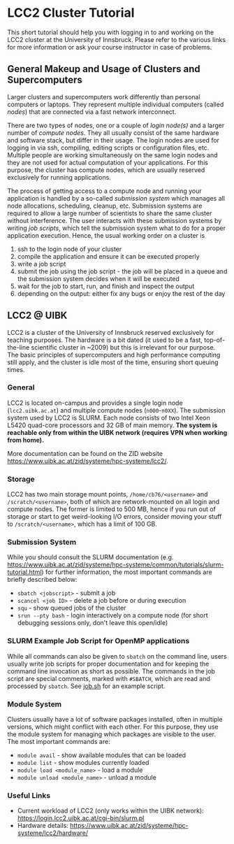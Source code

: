 # LCC2 Cluster Tutorial

This short tutorial should help you with logging in to and working on the LCC2 cluster at the University of Innsbruck. Please refer to the various links for more information or ask your course instructor in case of problems.

## General Makeup and Usage of Clusters and Supercomputers

Larger clusters and supercomputers work differently than personal computers or laptops. They represent multiple individual computers (called *nodes*) that are connected via a fast network interconnect.

There are two types of nodes, one or a couple of *login node(s)* and a larger number of *compute nodes*. They all usually consist of the same hardware and software stack, but differ in their usage. The login nodes are used for logging in via ssh, compiling, editing scripts or configuration files, etc. Multiple people are working simultaneously on the same login nodes and they are not used for actual computation of your applications. For this purpose, the cluster has compute nodes, which are usually reserved exclusively for running applications.

The process of getting access to a compute node and running your application is handled by a so-called *submission system* which manages all node allocations, scheduling, cleanup, etc. Submission systems are required to allow a large number of scientists to share the same cluster without interference. The user interacts with these submission systems by writing *job scripts*, which tell the submission system what to do for a proper application execution. Hence, the usual working order on a cluster is

1. ssh to the login node of your cluster
2. compile the application and ensure it can be executed properly
3. write a job script
4. submit the job using the job script - the job will be placed in a queue and the submission system decides when it will be executed
5. wait for the job to start, run, and finish and inspect the output
6. depending on the output: either fix any bugs or enjoy the rest of the day

## LCC2 @ UIBK

LCC2 is a cluster of the University of Innsbruck reserved exclusively for teaching purposes. The hardware is a bit dated (it used to be a fast, top-of-the-line scientific cluster in ~2009) but this is irrelevant for our purpose. The basic principles of supercomputers and high performance computing still apply, and the cluster is idle most of the time, ensuring short queuing times.

### General

LCC2 is located on-campus and provides a single login node (`lcc2.uibk.ac.at`) and multiple compute nodes (`n000`-`n0XX`). The submission system used by LCC2 is SLURM. Each node consists of two Intel Xeon L5420 quad-core processors and 32 GB of main memory. **The system is reachable only from within the UIBK network (requires VPN when working from home).**

More documentation can be found on the ZID website https://www.uibk.ac.at/zid/systeme/hpc-systeme/lcc2/.

### Storage

LCC2 has two main storage mount points, `/home/cb76/<username>` and `/scratch/<username>`, both of which are network-mounted on all login and compute nodes. The former is limited to 500 MB, hence if you run out of storage or start to get weird-looking I/O errors, consider moving your stuff to `/scratch/<username>`, which has a limit of 100 GB.

### Submission System

While you should consult the SLURM documentation (e.g. https://www.uibk.ac.at/zid/systeme/hpc-systeme/common/tutorials/slurm-tutorial.html) for further information, the most important commands are briefly described below:

* `sbatch <jobscript>` - submit a job
* `scancel <job ID>` - delete a job before or during execution
* `squ` - show queued jobs of the cluster
* `srun --pty bash` - login interactively on a compute node (for short debugging sessions only, don't leave this open/idle)

### SLURM Example Job Script for OpenMP applications

While all commands can also be given to `sbatch` on the command line, users usually write job scripts for proper documentation and for keeping the command line invocation as short as possible. The commands in the job script are special comments, marked with `#SBATCH`, which are read and processed by `sbatch`. See [job.sh](job.sh) for an example script.

### Module System

Clusters usually have a lot of software packages installed, often in multiple versions, which might conflict with each other. For this purpose, they use the module system for managing which packages are visible to the user. The most important commands are:

* `module avail` - show available modules that can be loaded
* `module list` - show modules currently loaded
* `module load <module_name>` - load a module
* `module unload <module_name>` - unload a module

### Useful Links

* Current workload of LCC2 (only works within the UIBK network): https://login.lcc2.uibk.ac.at/cgi-bin/slurm.pl
* Hardware details: https://www.uibk.ac.at/zid/systeme/hpc-systeme/lcc2/hardware/
